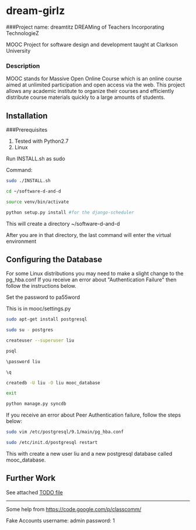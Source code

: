 dream-girlz
===========

###Project name: dreamtitz
DREAMing of Teachers Incorporating TechnologieZ

MOOC Project for software design and development taught at Clarkson University

### Description
MOOC stands for Massive Open Online Course which is an online course aimed at unlimited participation and open access via the web. This project allows any academic institute to organize their courses and efficiently distribute course materials quickly to a large amounts of students. 


Installation
----

###Prerequisites
1. Tested with Python2.7
2. Linux 

Run INSTALL.sh as sudo

Command:

```bash
sudo ./INSTALL.sh

cd ~/software-d-and-d

source venv/bin/activate

python setup.py install #for the django-scheduler
```

This will create a directory ~/software-d-and-d

After you are in that directory, the last command will enter the virtual environment

Configuring the Database
----
For some Linux distributions you may need to make a slight change to the pg_hba.conf
If you receive an error about "Authentication Failure" then follow the instructions below.

Set the password to pa55word

This is in mooc/settings.py

```bash
sudo apt-get install postgresql

sudo su - postgres

createuser --superuser liu

psql

\password liu

\q

createdb -U liu -O liu mooc_database

exit

python manage.py syncdb
```

If you receive an error about Peer Authentication failure, follow the steps below:

```bash
sudo vim /etc/postgresql/9.1/main/pg_hba.conf 

sudo /etc/init.d/postgresql restart
```

This with create a new user liu and a new postgresql database called mooc_database.


Further Work
----
See attached 
[TODO file](./TODO)


---

Some help from https://code.google.com/p/classcomm/

Fake Accounts
username: admin
password: 1 
